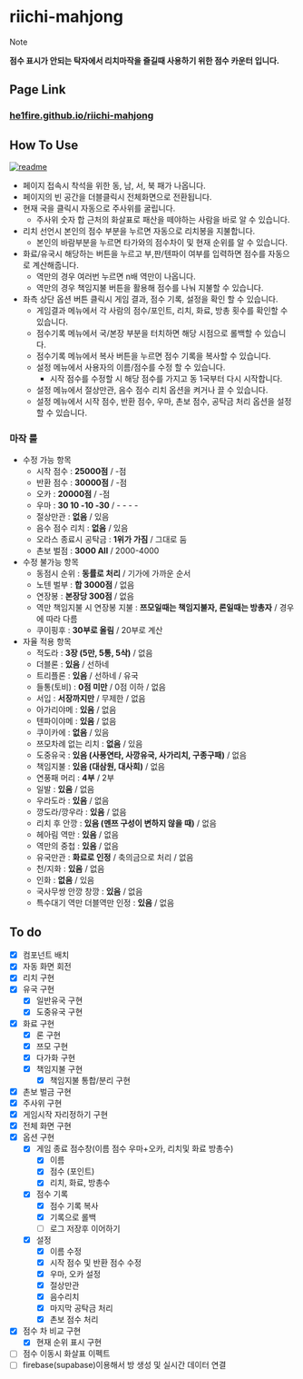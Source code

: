 # riichi-mahjong

> [!NOTE]
> **점수 표시가 안되는 탁자에서 리치마작을 즐길때 사용하기 위한 점수 카운터 입니다.**

## Page Link

### [he1fire.github.io/riichi-mahjong](https://he1fire.github.io/riichi-mahjong)

## How To Use

[![readme](https://img.shields.io/badge/other%20language-gray?style=for-the-badge)](README.md)

- 페이지 접속시 착석을 위한 동, 남, 서, 북 패가 나옵니다.
- 페이지의 빈 공간을 더블클릭시 전체화면으로 전환됩니다.
- 현재 국을 클릭시 자동으로 주사위를 굴립니다.
    - 주사위 숫자 합 근처의 화살표로 패산을 떼야하는 사람을 바로 알 수 있습니다.
- 리치 선언시 본인의 점수 부분을 누르면 자동으로 리치봉을 지불합니다.
    - 본인의 바람부분을 누르면 타가와의 점수차이 및 현재 순위를 알 수 있습니다.
- 화료/유국시 해당하는 버튼을 누르고 부,판/텐파이 여부를 입력하면 점수를 자동으로 계산해줍니다.
    - 역만의 경우 여러번 누르면 n배 역만이 나옵니다.
    - 역만의 경우 책임지불 버튼을 활용해 점수를 나눠 지불할 수 있습니다.
- 좌측 상단 옵션 버튼 클릭시 게임 결과, 점수 기록, 설정을 확인 할 수 있습니다.
    - 게임결과 메뉴에서 각 사람의 점수/포인트, 리치, 화료, 방총 횟수를 확인할 수 있습니다.
    - 점수기록 메뉴에서 국/본장 부분을 터치하면 해당 시점으로 롤백할 수 있습니다.
    - 점수기록 메뉴에서 복사 버튼을 누르면 점수 기록을 복사할 수 있습니다.
    - 설정 메뉴에서 사용자의 이름/점수를 수정 할 수 있습니다.
        - 시작 점수를 수정할 시 해당 점수를 가지고 동 1국부터 다시 시작합니다.
    - 설정 메뉴에서 절상만관, 음수 점수 리치 옵션을 켜거나 끌 수 있습니다.
    - 설정 메뉴에서 시작 점수, 반환 점수, 우마, 촌보 점수, 공탁금 처리 옵션을 설정할 수 있습니다.

### 마작 룰
- 수정 가능 항목
    - 시작 점수 : **25000점** / -점
    - 반환 점수 : **30000점** / -점
    - 오카 : **20000점** / -점
    - 우마 : **30 10 -10 -30** / - - - -
    - 절상만관 : **없음** / 있음
    - 음수 점수 리치 : **없음** / 있음
    - 오라스 종료시 공탁금 : **1위가 가짐** / 그대로 둠
    - 촌보 벌점 : **3000 All** / 2000-4000
- 수정 불가능 항목
    - 동점시 순위 : **동률로 처리** / 기가에 가까운 순서
    - 노텐 벌부 : **합 3000점** / 없음
    - 연장봉 : **본장당 300점** / 없음
    - 역만 책임지불 시 연장봉 지불 : **쯔모일때는 책임지불자, 론일때는 방총자** / 경우에 따라 다름
    - 쿠이핑후 : **30부로 올림** / 20부로 계산
- 자율 적용 항목
    - 적도라 : **3장 (5만, 5통, 5삭)** / 없음
    - 더블론 : **있음** / 선하네
    - 트리플론 : **있음** / 선하네 / 유국
    - 들통(토비) : **0점 미만** / 0점 이하 / 없음
    - 서입 : **서장까지만** / 무제한 / 없음
    - 아가리야메 : **있음** / 없음
    - 텐파이야메 : **있음** / 없음
    - 쿠이카에 : **없음** / 있음
    - 쯔모차례 없는 리치 : **없음** / 있음
    - 도중유국 : **있음 (사풍연타, 사깡유국, 사가리치, 구종구패)** / 없음
    - 책임지불 : **있음 (대삼원, 대사희)** / 없음
    - 연풍패 머리 : **4부** / 2부
    - 일발 : **있음** / 없음
    - 우라도라 : **있음** / 없음
    - 깡도라/깡우라 : **있음** / 없음
    - 리치 후 안깡 : **있음 (멘쯔 구성이 변하지 않을 때)** / 없음
    - 헤아림 역만 : **있음** / 없음
    - 역만의 중첩 : **있음** / 없음
    - 유국만관 : **화료로 인정** / 축의금으로 처리 / 없음
    - 천/지화 : **있음** / 없음
    - 인화 : **없음** / 있음
    - 국사무쌍 안깡 창깡 : **있음** / 없음
    - 특수대기 역만 더블역만 인정 : **있음** / 없음

## To do
- [x] 컴포넌트 배치
- [x] 자동 화면 회전
- [x] 리치 구현
- [x] 유국 구현
    - [x] 일반유국 구현
    - [x] 도중유국 구현
- [x] 화료 구현
    - [x] 론 구현
    - [x] 쯔모 구현
    - [x] 다가화 구현
    - [x] 책임지불 구현
        - [x] 책임지불 통합/분리 구현
- [x] 촌보 벌금 구현
- [x] 주사위 구현
- [x] 게임시작 자리정하기 구현
- [x] 전체 화면 구현
- [x] 옵션 구현
    - [x] 게임 종료 점수창(이름 점수 우마+오카, 리치및 화료 방총수)
        - [x] 이름
        - [x] 점수 (포인트)
        - [x] 리치, 화료, 방총수
    - [x] 점수 기록
        - [x] 점수 기록 복사
        - [x] 기록으로 롤백
        - [ ] 로그 저장후 이어하기
    - [x] 설정
        - [x] 이름 수정
        - [x] 시작 점수 및 반환 점수 수정
        - [x] 우마, 오카 설정
        - [x] 절상만관
        - [x] 음수리치
        - [x] 마지막 공탁금 처리
        - [x] 촌보 점수 처리
- [x] 점수 차 비교 구현
    - [x] 현재 순위 표시 구현
- [ ] 점수 이동시 화살표 이펙트
- [ ] firebase(supabase)이용해서 방 생성 및 실시간 데이터 연결
